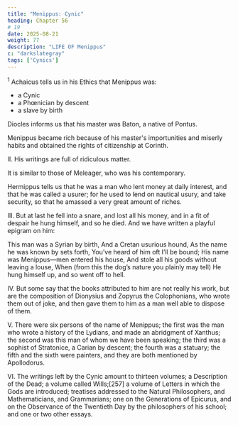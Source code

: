 ```yaml
---
title: "Menippus: Cynic"
heading: Chapter 56
# 19
date: 2025-08-21
weight: 77
description: "LIFE OF Menippus"
c: "darkslategray"
tags: ['Cynics']
---
```



<sup>1</sup> Achaicus tells us in his Ethics that Menippus was:
- a Cynic
- a Phœnician by descent
- a slave by birth

Diocles informs us that his master was Baton, a native of Pontus.

Menippus became rich because of his master's importunities and miserly habits and obtained the rights of citizenship at Corinth.


II. His writings are full of ridiculous matter.

It is similar to those of Meleager, who was his contemporary.

Hermippus tells us that he was a man who lent money at daily interest, and that he was called a usurer; for he used to lend on nautical usury, and take security, so that he amassed a very great amount of riches.


III. But at last he fell into a snare, and lost all his money, and in a fit of despair he hung himself, and so he died. And we have written a playful epigram on him:

This man was a Syrian by birth,
And a Cretan usurious hound,
As the name he was known by sets forth,
You’ve heard of him oft I’ll be bound;
His name was Menippus—men entered his house,
And stole all his goods without leaving a louse,
When (from this the dog’s nature you plainly may tell)
He hung himself up, and so went off to hell.

IV. But some say that the books attributed to him are not really his work, but are the composition of Dionysius and Zopyrus the Colophonians, who wrote them out of joke, and then gave them to him as a man well able to dispose of them.

V. There were six persons of the name of Menippus; the first was the man who wrote a history of the Lydians, and made an abridgment of Xanthus; the second was this man of whom we have been speaking; the third was a sophist of Stratonice, a Carian by descent; the fourth was a statuary; the fifth and the sixth were painters, and they are both mentioned by Apollodorus.

VI. The writings left by the Cynic amount to thirteen volumes; a Description of the Dead; a volume called Wills;[257] a volume of Letters in which the Gods are introduced; treatises addressed to the Natural Philosophers, and Mathematicians, and Grammarians; one on the Generations of Epicurus, and on the Observance of the Twentieth Day by the philosophers of his school; and one or two other essays.




